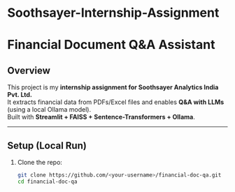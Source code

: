 # Soothsayer-Internship-Assignment

# Financial Document Q&A Assistant

## Overview
This project is my **internship assignment for Soothsayer Analytics India Pvt. Ltd.**  
It extracts financial data from PDFs/Excel files and enables **Q&A with LLMs** (using a local Ollama model).  
Built with **Streamlit + FAISS + Sentence-Transformers + Ollama**.

---

## Setup (Local Run)

1. Clone the repo:
   ```bash
   git clone https://github.com/<your-username>/financial-doc-qa.git
   cd financial-doc-qa
